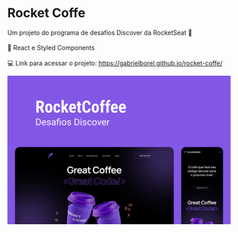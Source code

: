 # Rocket Coffe

Um projeto do programa de desafios Discover da RocketSeat 🚀
<br>
<br>
🧪 React e Styled Components
<br>
<br>
💻 Link para acessar o projeto: https://gabrielborel.github.io/rocket-coffe/


<img src='./src/assets/images/preview/RocketCoffe.png'>
